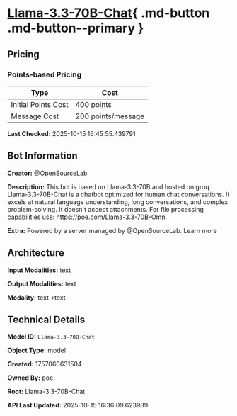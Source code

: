 # [Llama-3.3-70B-Chat](https://poe.com/Llama-3.3-70B-Chat){ .md-button .md-button--primary }

## Pricing

### Points-based Pricing

| Type | Cost |
|------|------|
| Initial Points Cost | 400 points |
| Message Cost | 200 points/message |

**Last Checked:** 2025-10-15 16:45:55.439791


## Bot Information

**Creator:** @OpenSourceLab

**Description:** This bot is based on Llama-3.3-70B and hosted on groq. Llama-3.3-70B-Chat is a chatbot optimized for human chat conversations. It excels at natural language understanding, long conversations, and complex problem-solving. It doesn't accept attachments. For file processing capabilities  use: https://poe.com/Llama-3.3-70B-Omni

**Extra:** Powered by a server managed by @OpenSourceLab. Learn more


## Architecture

**Input Modalities:** text

**Output Modalities:** text

**Modality:** text->text


## Technical Details

**Model ID:** `Llama-3.3-70B-Chat`

**Object Type:** model

**Created:** 1757060631504

**Owned By:** poe

**Root:** Llama-3.3-70B-Chat

**API Last Updated:** 2025-10-15 16:36:09.623989
